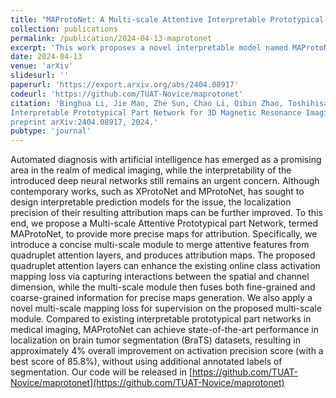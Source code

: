 ```yaml
---
title: "MAProtoNet: A Multi-scale Attentive Interpretable Prototypical Part Network for 3D Magnetic Resonance Imaging Brain Tumor Classification"
collection: publications
permalink: /publication/2024-04-13-maprotonet
excerpt: 'This work proposes a novel interpretable model named MAProtoNet for brain tumor classification using brain MRI data.'
date: 2024-04-13
venue: 'arXiv'
slidesurl: ''
paperurl: 'https://export.arxiv.org/abs/2404.08917'
codeurl: 'https://github.com/TUAT-Novice/maprotonet'
citation: 'Binghua Li, Jie Mao, Zhe Sun, Chao Li, Qibin Zhao, Toshihisa Tanaka. MAProtoNet: A Multi-scale Attentive
Interpretable Prototypical Part Network for 3D Magnetic Resonance Imaging Brain Tumor Classification. arXiv
preprint arXiv:2404.08917, 2024.'
pubtype: 'journal'
---
```


Automated diagnosis with artificial intelligence has emerged as a promising area in the realm of medical imaging, while the interpretability of the introduced deep neural networks still remains an urgent concern. Although contemporary works, such as XProtoNet and MProtoNet, has sought to design interpretable prediction models for the issue, the localization precision of their resulting attribution maps can be further improved. To this end, we propose a Multi-scale Attentive Prototypical part Network, termed MAProtoNet, to provide more precise maps for attribution. Specifically, we introduce a concise multi-scale module to merge attentive features from quadruplet attention layers, and produces attribution maps. The proposed quadruplet attention layers can enhance the existing online class activation mapping loss via capturing interactions between the spatial and channel dimension, while the multi-scale module then fuses both fine-grained and coarse-grained information for precise maps generation. We also apply a novel multi-scale mapping loss for supervision on the proposed multi-scale module. Compared to existing interpretable prototypical part networks in medical imaging, MAProtoNet can achieve state-of-the-art performance in localization on brain tumor segmentation (BraTS) datasets, resulting in approximately 4% overall improvement on activation precision score (with a best score of 85.8%), without using additional annotated labels of segmentation. Our code will be released in [https://github.com/TUAT-Novice/maprotonet](https://github.com/TUAT-Novice/maprotonet)
